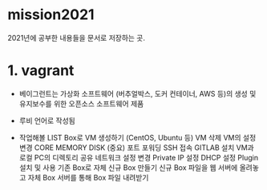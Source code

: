 # mission2021
2021년에 공부한 내용들을 문서로 저장하는 곳.
# 1. vagrant
- 베이그런트는 가상화 소프트웨어 (버추얼박스, 도커 컨테이너, AWS 등)의 생성 및 유지보수를 위한 오픈소스 소프트웨어 제품
- 루비 언어로 작성됨

- 작업해볼 LIST
Box로 VM 생성하기 (CentOS, Ubuntu 등)
VM 삭제
VM의 설정 변경
CORE
MEMORY
DISK (중요)
포트 포워딩
SSH 접속
GITLAB 설치
VM과 로컬 PC의 디렉토리 공유
네트워크 설정 변경
Private IP 설정
DHCP 설정
Plugin 설치 및 사용
기존 Box로 자체 신규 Box 만들기
신규 Box 파일을 웹 서버에 올려놓고 자체 Box 서버를 통해 Box 파일 내려받기
